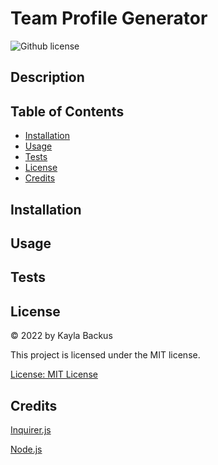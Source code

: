 # Team Profile Generator
![Github license](https://img.shields.io/badge/license-MIT-blue.svg)

## Description

## Table of Contents
- [Installation](#installation)
- [Usage](#usage)
- [Tests](#tests)
- [License](#license)
- [Credits](#credits)

## Installation

## Usage

## Tests

## License
&copy; 2022 by Kayla Backus

This project is licensed under the MIT license.

[License: MIT License](https://opensource.org/licenses/MIT)

## Credits
[Inquirer.js](https://www.npmjs.com/package/inquirer)

[Node.js](https://nodejs.org/en/)